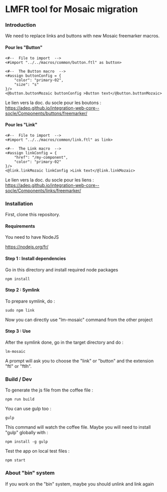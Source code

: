 # LMFR tool for Mosaic migration

### Introduction

We need to replace links and buttons with new Mosaic freemarker macros.

#### Pour les "Button"

```
<#--  File to import  -->
<#import "../../macros/common/button.ftl" as button>

<#--  The Button macro  -->
<#assign buttonConfig = {
    "color": "primary-02",
    "size": "s"
}/>
<@button.buttonMozaic buttonConfig >Button text</@button.buttonMozaic>
```

Le lien vers la doc. du socle pour les boutons :
https://adeo.github.io/integration-web-core--socle/Components/buttons/freemarker/

#### Pour les "Link"

```
<#--  File to import  -->
<#import "../../macros/common/link.ftl" as link>

<#--  The Link macro  -->
<#assign linkConfig = {
    "href": "/my-component",
    "color": "primary-02"
}/>
<@link.linkMozaic linkConfig >Link text</@link.linkMozaic>
```

Le lien vers la doc. du socle pour les liens :
https://adeo.github.io/integration-web-core--socle/Components/links/freemarker/


### Installation

First, clone this repository.

#### Requirements

You need to have NodeJS

https://nodejs.org/fr/


#### Step 1 : Install dependencies

Go in this directory and install required node packages
```
npm install
```

#### Step 2 : Symlink

To prepare symlink, do :
```
sudo npm link
```

Now you can directly use "lm-mosaic" command from the other project


#### Step 3 : Use

After the symlink done, go in the target directory and do :
```
lm-mosaic
```
A prompt will ask you to choose the "link" or "button" and the extension "ftl" or "ftlh".

### Build / Dev

To generate the js file from the coffee file :
```
npm run build
```

You can use gulp too :
```
gulp
```
This command will watch the coffee file.
Maybe you will need to install "gulp" globally with :
```
npm install -g gulp
```

Test the app on local test files :
```
npm start
```

### About "bin" system

If you work on the "bin" system, maybe you should unlink and link again
